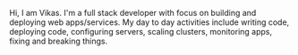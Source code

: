 Hi, I am Vikas. I'm a full stack developer with focus on building and deploying web apps/services. My day to day activities include writing code, deploying code, configuring servers, scaling clusters, monitoring apps, fixing and breaking things.

